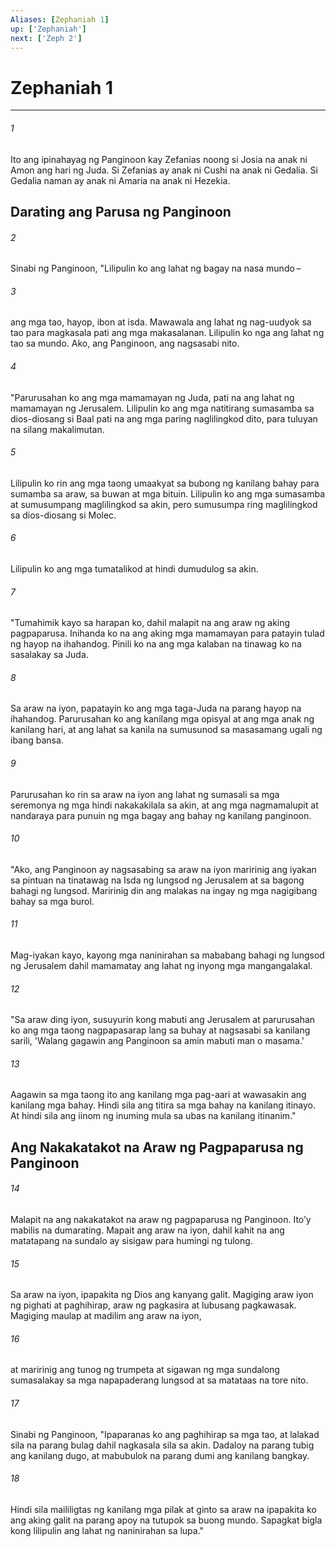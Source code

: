 ```yaml
---
Aliases: [Zephaniah 1]
up: ['Zephaniah']
next: ['Zeph 2']
---
```

# Zephaniah 1

***


###### 1 


Ito ang ipinahayag ng Panginoon kay Zefanias noong si Josia na anak ni Amon ang hari ng Juda. Si Zefanias ay anak ni Cushi na anak ni Gedalia. Si Gedalia naman ay anak ni Amaria na anak ni Hezekia.

## Darating ang Parusa ng Panginoon 


###### 2 


Sinabi ng Panginoon, "Lilipulin ko ang lahat ng bagay na nasa mundo – 


###### 3 


ang mga tao, hayop, ibon at isda. Mawawala ang lahat ng nag-uudyok sa tao para magkasala pati ang mga makasalanan. Lilipulin ko nga ang lahat ng tao sa mundo. Ako, ang Panginoon, ang nagsasabi nito. 


###### 4 


"Parurusahan ko ang mga mamamayan ng Juda, pati na ang lahat ng mamamayan ng Jerusalem. Lilipulin ko ang mga natitirang sumasamba sa dios-diosang si Baal pati na ang mga paring naglilingkod dito, para tuluyan na silang makalimutan. 


###### 5 


Lilipulin ko rin ang mga taong umaakyat sa bubong ng kanilang bahay para sumamba sa araw, sa buwan at mga bituin. Lilipulin ko ang mga sumasamba at sumusumpang maglilingkod sa akin, pero sumusumpa ring maglilingkod sa dios-diosang si Molec. 


###### 6 


Lilipulin ko ang mga tumatalikod at hindi dumudulog sa akin. 


###### 7 


"Tumahimik kayo sa harapan ko, dahil malapit na ang araw ng aking pagpaparusa. Inihanda ko na ang aking mga mamamayan para patayin tulad ng hayop na ihahandog. Pinili ko na ang mga kalaban na tinawag ko na sasalakay sa Juda. 


###### 8 


Sa araw na iyon, papatayin ko ang mga taga-Juda na parang hayop na ihahandog. Parurusahan ko ang kanilang mga opisyal at ang mga anak ng kanilang hari, at ang lahat sa kanila na sumusunod sa masasamang ugali ng ibang bansa. 


###### 9 


Parurusahan ko rin sa araw na iyon ang lahat ng sumasali sa mga seremonya ng mga hindi nakakakilala sa akin, at ang mga nagmamalupit at nandaraya para punuin ng mga bagay ang bahay ng kanilang panginoon. 


###### 10 


"Ako, ang Panginoon ay nagsasabing sa araw na iyon maririnig ang iyakan sa pintuan na tinatawag na Isda ng lungsod ng Jerusalem at sa bagong bahagi ng lungsod. Maririnig din ang malakas na ingay ng mga nagigibang bahay sa mga burol. 


###### 11 


Mag-iyakan kayo, kayong mga naninirahan sa mababang bahagi ng lungsod ng Jerusalem dahil mamamatay ang lahat ng inyong mga mangangalakal. 


###### 12 


"Sa araw ding iyon, susuyurin kong mabuti ang Jerusalem at parurusahan ko ang mga taong nagpapasarap lang sa buhay at nagsasabi sa kanilang sarili, 'Walang gagawin ang Panginoon sa amin mabuti man o masama.' 


###### 13 


Aagawin sa mga taong ito ang kanilang mga pag-aari at wawasakin ang kanilang mga bahay. Hindi sila ang titira sa mga bahay na kanilang itinayo. At hindi sila ang iinom ng inuming mula sa ubas na kanilang itinanim." 

## Ang Nakakatakot na Araw ng Pagpaparusa ng Panginoon 


###### 14 


Malapit na ang nakakatakot na araw ng pagpaparusa ng Panginoon. Itoʼy mabilis na dumarating. Mapait ang araw na iyon, dahil kahit na ang matatapang na sundalo ay sisigaw para humingi ng tulong. 


###### 15 


Sa araw na iyon, ipapakita ng Dios ang kanyang galit. Magiging araw iyon ng pighati at paghihirap, araw ng pagkasira at lubusang pagkawasak. Magiging maulap at madilim ang araw na iyon, 


###### 16 


at maririnig ang tunog ng trumpeta at sigawan ng mga sundalong sumasalakay sa mga napapaderang lungsod at sa matataas na tore nito. 


###### 17 


Sinabi ng Panginoon, "Ipaparanas ko ang paghihirap sa mga tao, at lalakad sila na parang bulag dahil nagkasala sila sa akin. Dadaloy na parang tubig ang kanilang dugo, at mabubulok na parang dumi ang kanilang bangkay. 


###### 18 


Hindi sila maililigtas ng kanilang mga pilak at ginto sa araw na ipapakita ko ang aking galit na parang apoy na tutupok sa buong mundo. Sapagkat bigla kong lilipulin ang lahat ng naninirahan sa lupa."
